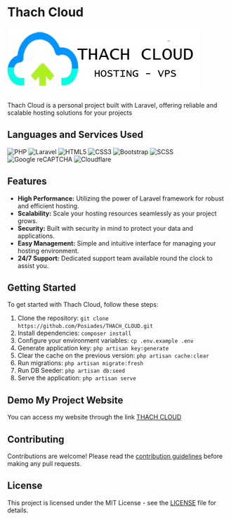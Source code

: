 # Thach Cloud

![Thach Cloud Logo](public/images/logo_readme.png)

Thach Cloud is a personal project built with Laravel, offering reliable and scalable hosting solutions for your projects

## Languages and Services Used

![PHP](https://img.shields.io/badge/-PHP-777BB4?style=for-the-badge&logo=php&logoColor=white)
![Laravel](https://img.shields.io/badge/-Laravel-FF2D20?style=for-the-badge&logo=laravel&logoColor=white)
![HTML5](https://img.shields.io/badge/-HTML5-E34F26?style=for-the-badge&logo=html5&logoColor=white)
![CSS3](https://img.shields.io/badge/-CSS3-1572B6?style=for-the-badge&logo=css3&logoColor=white)
![Bootstrap](https://img.shields.io/badge/Bootstrap-563D7C?style=for-the-badge&logo=bootstrap&logoColor=white)
![SCSS](https://img.shields.io/badge/-SCSS-CC6699?style=for-the-badge&logo=sass&logoColor=white)
![Google reCAPTCHA](https://img.shields.io/badge/-Google%20reCAPTCHA-4285F4?style=for-the-badge&logo=google&logoColor=white)
![Cloudflare](https://img.shields.io/badge/-Cloudflare-F38020?style=for-the-badge&logo=cloudflare&logoColor=white)

## Features

- **High Performance:** Utilizing the power of Laravel framework for robust and efficient hosting.
- **Scalability:** Scale your hosting resources seamlessly as your project grows.
- **Security:** Built with security in mind to protect your data and applications.
- **Easy Management:** Simple and intuitive interface for managing your hosting environment.
- **24/7 Support:** Dedicated support team available round the clock to assist you.

## Getting Started

To get started with Thach Cloud, follow these steps:

1. Clone the repository: `git clone https://github.com/Posiades/THACH_CLOUD.git`
2. Install dependencies: `composer install`
3. Configure your environment variables: `cp .env.example .env`
4. Generate application key: `php artisan key:generate`
5. Clear the cache on the previous version: `php artisan cache:clear`
6. Run migrations: `php artisan migrate:fresh`
7. Run DB Seeder: `php artisan db:seed`
8. Serve the application: `php artisan serve`

## Demo My Project Website

You can access my website through the link [THACH CLOUD](nguyenngocthach.id.vn)

## Contributing

Contributions are welcome! Please read the [contribution guidelines](link_to_contributing_guidelines) before making any pull requests.

## License

This project is licensed under the MIT License - see the [LICENSE](link_to_license) file for details.
